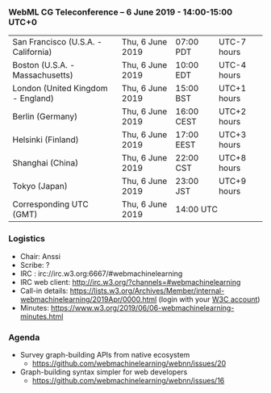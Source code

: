 ### WebML CG Teleconference – 6 June 2019 - 14:00-15:00 UTC+0

<table>
<tr><td> San Francisco (U.S.A. - California) <td> Thu, 6 June 2019 <td> 07:00 PDT <td> UTC-7 hours
<tr><td> Boston (U.S.A. - Massachusetts) <td> Thu, 6 June 2019 <td> 10:00 EDT <td> UTC-4 hours
<tr><td> London (United Kingdom - England) <td> Thu, 6 June 2019 <td> 15:00 BST <td> UTC+1 hours
<tr><td> Berlin (Germany) <td> Thu, 6 June 2019 <td> 16:00 CEST <td> UTC+2 hours
<tr><td> Helsinki (Finland) <td> Thu, 6 June 2019 <td> 17:00 EEST <td> UTC+3 hours
<tr><td> Shanghai (China) <td> Thu, 6 June 2019 <td> 22:00 CST <td> UTC+8 hours
<tr><td> Tokyo (Japan) <td> Thu, 6 June 2019 <td> 23:00 JST <td> UTC+9 hours
<tr><td> Corresponding UTC (GMT) <td> Thu, 6 June 2019 <td colspan=2> 14:00 UTC
</table>
 
### Logistics

* Chair: Anssi
* Scribe: ?
* IRC : irc://irc.w3.org:6667/#webmachinelearning
* IRC web client: http://irc.w3.org/?channels=#webmachinelearning
* Call-in details: https://lists.w3.org/Archives/Member/internal-webmachinelearning/2019Apr/0000.html (login with your [W3C account](https://www.w3.org/Help/Account/))
* Minutes: https://www.w3.org/2019/06/06-webmachinelearning-minutes.html

### Agenda

* Survey graph-building APIs from native ecosystem
  * https://github.com/webmachinelearning/webnn/issues/20
* Graph-building syntax simpler for web developers
  * https://github.com/webmachinelearning/webnn/issues/16
